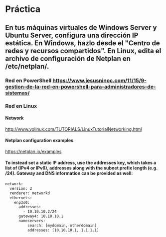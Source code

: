 # Práctica

## En tus máquinas virtuales de Windows Server y Ubuntu Server, configura una dirección IP estática. En Windows, hazlo desde el "Centro de redes y recursos compartidos". En Linux, edita el archivo de configuración de Netplan en /etc/netplan/.

### Red en PowerShell https://www.jesusninoc.com/11/15/9-gestion-de-la-red-en-powershell-para-administradores-de-sistemas/

### Red en Linux

#### Network
http://www.yolinux.com/TUTORIALS/LinuxTutorialNetworking.html

#### Netplan configuration examples
https://netplan.io/examples

#### To instead set a static IP address, use the addresses key, which takes a list of (IPv4 or IPv6), addresses along with the subnet prefix length (e.g. /24). Gateway and DNS information can be provided as well:

```Bash
network:
  version: 2
  renderer: networkd
  ethernets:
    enp3s0:
      addresses:
        - 10.10.10.2/24
      gateway4: 10.10.10.1
      nameservers:
          search: [mydomain, otherdomain]
          addresses: [10.10.10.1, 1.1.1.1]
```
